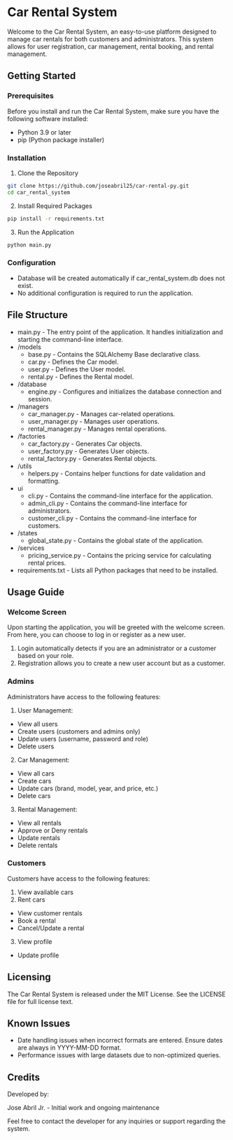 # Car Rental System

Welcome to the Car Rental System, an easy-to-use platform designed to manage car rentals for both customers and administrators. This system allows for user registration, car management, rental booking, and rental management.

## Getting Started
### Prerequisites
Before you install and run the Car Rental System, make sure you have the following software installed:

* Python 3.9 or later
* pip (Python package installer)
 
### Installation
1. Clone the Repository
```bash
git clone https://github.com/joseabril25/car-rental-py.git
cd car_rental_system
```

2. Install Required Packages
```bash
pip install -r requirements.txt
```

3. Run the Application
```bash
python main.py
```

### Configuration
* Database will be created automatically if car_rental_system.db does not exist.
* No additional configuration is required to run the application.

## File Structure

* main.py - The entry point of the application. It handles initialization and starting the command-line interface.
* /models
  * base.py - Contains the SQLAlchemy Base declarative class.
  * car.py - Defines the Car model.
  * user.py - Defines the User model.
  * rental.py - Defines the Rental model.
* /database
  * engine.py - Configures and initializes the database connection and session.
* /managers
  * car_manager.py - Manages car-related operations.
  * user_manager.py - Manages user operations.
  * rental_manager.py - Manages rental operations.
* /factories
  * car_factory.py - Generates Car objects.
  * user_factory.py - Generates User objects.
  * rental_factory.py - Generates Rental objects.
* /utils
  * helpers.py - Contains helper functions for date validation and formatting.
* ui
  * cli.py - Contains the command-line interface for the application.
  * admin_cli.py - Contains the command-line interface for administrators.
  * customer_cli.py - Contains the command-line interface for customers.
* /states
  * global_state.py - Contains the global state of the application.
* /services
  * pricing_service.py - Contains the pricing service for calculating rental prices.
* requirements.txt - Lists all Python packages that need to be installed.
  
## Usage Guide

### Welcome Screen

Upon starting the application, you will be greeted with the welcome screen. From here, you can choose to log in or register as a new user.

1. Login automatically detects if you are an administrator or a customer based on your role.
2. Registration allows you to create a new user account but as a customer.

### Admins

Administrators have access to the following features:

1. User Management:
  * View all users
  * Create users (customers and admins only)
  * Update users (username, password and role)
  * Delete users
2. Car Management:
  * View all cars
  * Create cars
  * Update cars (brand, model, year, and price, etc.)
  * Delete cars
3. Rental Management:
  * View all rentals
  * Approve or Deny rentals
  * Update rentals
  * Delete rentals
  
### Customers

Customers have access to the following features:

1. View available cars
2. Rent cars
  * View customer rentals
  * Book a rental
  * Cancel/Update a rental
3. View profile
  * Update profile


## Licensing
The Car Rental System is released under the MIT License. See the LICENSE file for full license text.

## Known Issues

* Date handling issues when incorrect formats are entered. Ensure dates are always in YYYY-MM-DD format.
* Performance issues with large datasets due to non-optimized queries.

## Credits
Developed by:

Jose Abril Jr. - Initial work and ongoing maintenance

Feel free to contact the developer for any inquiries or support regarding the system.